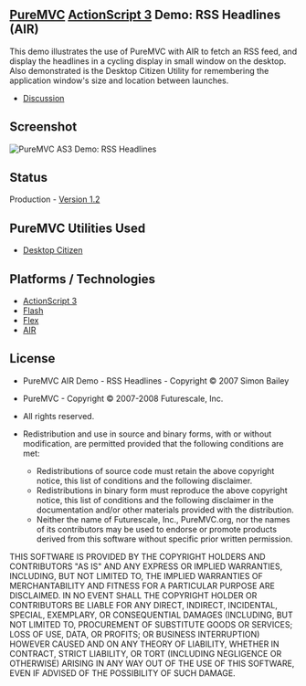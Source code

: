 ## [PureMVC](http://puremvc.github.com/) [ActionScript 3](https://github.com/PureMVC/puremvc-as3-standard-framework/wiki) Demo: RSS Headlines (AIR)
This demo illustrates the use of PureMVC with AIR to fetch an RSS feed, and display the headlines in a cycling display in small window on the desktop. Also demonstrated is the Desktop Citizen Utility for remembering the application window's size and location between launches.

* [Discussion](http://forums.puremvc.org/index.php?topic=178.0)

## Screenshot
![PureMVC AS3 Demo: RSS Headlines](http://puremvc.org/pages/images/screenshots/PureMVC-Shot-AS3-AIR-RSSHeadlines.png)

## Status
Production - [Version 1.2](https://github.com/PureMVC/puremvc-as3-demo-air-rssheadlines/blob/master/VERSION)

## PureMVC Utilities Used
* [Desktop Citizen](https://github.com/PureMVC/puremvc-as3-util-air-desktopcitizen/wiki)

## Platforms / Technologies
* [ActionScript 3](http://en.wikipedia.org/wiki/ActionScript)
* [Flash](http://en.wikipedia.org/wiki/Adobe_flash)
* [Flex](http://en.wikipedia.org/wiki/Adobe_Flex)
* [AIR](http://en.wikipedia.org/wiki/Adobe_AIR)

## License
* PureMVC AIR Demo - RSS Headlines - Copyright © 2007 Simon Bailey
* PureMVC - Copyright © 2007-2008 Futurescale, Inc.
* All rights reserved.

* Redistribution and use in source and binary forms, with or without modification, are permitted provided that the following conditions are met:

  * Redistributions of source code must retain the above copyright notice, this list of conditions and the following disclaimer.
  * Redistributions in binary form must reproduce the above copyright notice, this list of conditions and the following disclaimer in the documentation and/or other materials provided with the distribution.
  * Neither the name of Futurescale, Inc., PureMVC.org, nor the names of its contributors may be used to endorse or promote products derived from this software without specific prior written permission.

THIS SOFTWARE IS PROVIDED BY THE COPYRIGHT HOLDERS AND CONTRIBUTORS "AS IS" AND ANY EXPRESS OR IMPLIED WARRANTIES, INCLUDING, BUT NOT LIMITED TO, THE IMPLIED WARRANTIES OF MERCHANTABILITY AND FITNESS FOR A PARTICULAR PURPOSE ARE DISCLAIMED. IN NO EVENT SHALL THE COPYRIGHT HOLDER OR CONTRIBUTORS BE LIABLE FOR ANY DIRECT, INDIRECT, INCIDENTAL, SPECIAL, EXEMPLARY, OR CONSEQUENTIAL DAMAGES (INCLUDING, BUT NOT LIMITED TO, PROCUREMENT OF SUBSTITUTE GOODS OR SERVICES; LOSS OF USE, DATA, OR PROFITS; OR BUSINESS INTERRUPTION) HOWEVER CAUSED AND ON ANY THEORY OF LIABILITY, WHETHER IN CONTRACT, STRICT LIABILITY, OR TORT (INCLUDING NEGLIGENCE OR OTHERWISE) ARISING IN ANY WAY OUT OF THE USE OF THIS SOFTWARE, EVEN IF ADVISED OF THE POSSIBILITY OF SUCH DAMAGE.